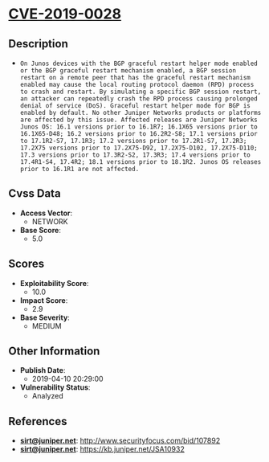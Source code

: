 
# [CVE-2019-0028](http://www.securityfocus.com/bid/107892)

## Description

- `On Junos devices with the BGP graceful restart helper mode enabled or the BGP graceful restart mechanism enabled, a BGP session restart on a remote peer that has the graceful restart mechanism enabled may cause the local routing protocol daemon (RPD) process to crash and restart. By simulating a specific BGP session restart, an attacker can repeatedly crash the RPD process causing prolonged denial of service (DoS). Graceful restart helper mode for BGP is enabled by default. No other Juniper Networks products or platforms are affected by this issue. Affected releases are Juniper Networks Junos OS: 16.1 versions prior to 16.1R7; 16.1X65 versions prior to 16.1X65-D48; 16.2 versions prior to 16.2R2-S8; 17.1 versions prior to 17.1R2-S7, 17.1R3; 17.2 versions prior to 17.2R1-S7, 17.2R3; 17.2X75 versions prior to 17.2X75-D92, 17.2X75-D102, 17.2X75-D110; 17.3 versions prior to 17.3R2-S2, 17.3R3; 17.4 versions prior to 17.4R1-S4, 17.4R2; 18.1 versions prior to 18.1R2. Junos OS releases prior to 16.1R1 are not affected.`

## Cvss Data

- **Access Vector**:
  - NETWORK
- **Base Score**:
  - 5.0

## Scores

- **Exploitability Score**:
  - 10.0
- **Impact Score**:
  - 2.9
- **Base Severity**:
  - MEDIUM

## Other Information

- **Publish Date**:
  - 2019-04-10 20:29:00
- **Vulnerability Status**:
  - Analyzed

## References

- **sirt@juniper.net**: http://www.securityfocus.com/bid/107892
- **sirt@juniper.net**: https://kb.juniper.net/JSA10932
